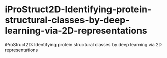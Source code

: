 # iProStruct2D-Identifying-protein-structural-classes-by-deep-learning-via-2D-representations
iProStruct2D: Identifying protein structural classes by deep learning via 2D representations
